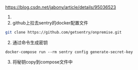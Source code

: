 https://blog.csdn.net/jabony/article/details/95036523


1. 
2. github上拉去sentry的docker配置文件
```bash
git clone https://github.com/getsentry/onpremise.git
```



2. 通过命令生成密钥

```undefined
docker-compose run --rm sentry config generate-secret-key
```

3. 将秘钥copy到compose文件中


